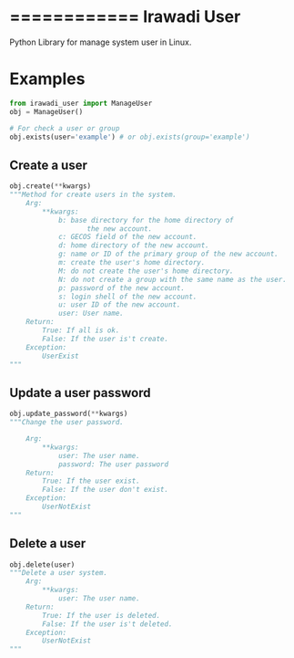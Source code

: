 ============
Irawadi User
============

Python Library for manage system user in Linux.

Examples
========

```python
from irawadi_user import ManageUser
obj = ManageUser()

# For check a user or group
obj.exists(user='example') # or obj.exists(group='example')
```

Create a user
-------------

```python
obj.create(**kwargs)
"""Method for create users in the system.
    Arg:
        **kwargs:
            b: base directory for the home directory of
                   the new account.
            c: GECOS field of the new account.
            d: home directory of the new account.
            g: name or ID of the primary group of the new account.
            m: create the user's home directory.
            M: do not create the user's home directory.
            N: do not create a group with the same name as the user.
            p: password of the new account.
            s: login shell of the new account.
            u: user ID of the new account.
            user: User name.
    Return:
        True: If all is ok.
        False: If the user is't create.
    Exception:
        UserExist
"""
```

Update a user password
-------------

```python
obj.update_password(**kwargs)
"""Change the user password.

    Arg:
        **kwargs:
            user: The user name.
            password: The user password
    Return:
        True: If the user exist.
        False: If the user don't exist.
    Exception:
        UserNotExist
"""
```

Delete a user 
-------------

```python
obj.delete(user)
"""Delete a user system.
    Arg:
        **kwargs:
            user: The user name.
    Return:
        True: If the user is deleted.
        False: If the user is't deleted.
    Exception:
        UserNotExist
"""
```
